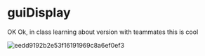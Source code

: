 # guiDisplay
OK Ok, in class learning about version with teammates this is cool

![eedd9192b2e53f16191969c8a6ef0ef3](https://user-images.githubusercontent.com/80386070/184862115-c0d1e1ae-0fe6-4e44-a623-bdc2f3b2b018.jpg)
